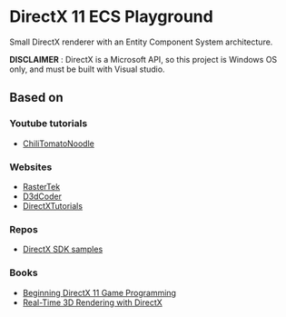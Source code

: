 # DirectX 11 ECS Playground

Small DirectX renderer with an Entity Component System architecture.

**DISCLAIMER** : DirectX is a Microsoft API, so this project is Windows OS only, and must be built with Visual studio.

## Based on

### Youtube tutorials

- [ChiliTomatoNoodle](https://www.youtube.com/channel/UCsyHonfwHi4fLb2lkq0DEAA)

### Websites

- [RasterTek](http://www.rastertek.com/tutdx11.html)
- [D3dCoder](http://www.d3dcoder.net/d3d11.htm)
- [DirectXTutorials](http://www.directxtutorial.com/LessonList.aspx?listid=11)

### Repos

- [DirectX SDK samples](https://github.com/walbourn/directx-sdk-samples/tree/master/Direct3D11Tutorials)

### Books

- [Beginning DirectX 11 Game Programming](https://www.oreilly.com/library/view/beginning-directx11-game/9781435458956/)
- [Real-Time 3D Rendering with DirectX](https://www.oreilly.com/library/view/real-time-3d-rendering/9780133570120/)
